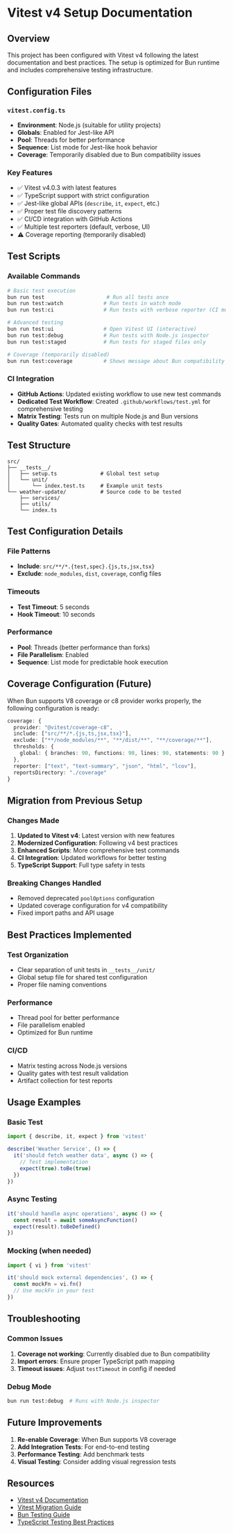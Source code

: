 # Vitest v4 Setup Documentation

## Overview

This project has been configured with Vitest v4 following the latest documentation and best practices. The setup is optimized for Bun runtime and includes comprehensive testing infrastructure.

## Configuration Files

### `vitest.config.ts`

- **Environment**: Node.js (suitable for utility projects)
- **Globals**: Enabled for Jest-like API
- **Pool**: Threads for better performance
- **Sequence**: List mode for Jest-like hook behavior
- **Coverage**: Temporarily disabled due to Bun compatibility issues

### Key Features

- ✅ Vitest v4.0.3 with latest features
- ✅ TypeScript support with strict configuration
- ✅ Jest-like global APIs (`describe`, `it`, `expect`, etc.)
- ✅ Proper test file discovery patterns
- ✅ CI/CD integration with GitHub Actions
- ✅ Multiple test reporters (default, verbose, UI)
- ⚠️ Coverage reporting (temporarily disabled)

## Test Scripts

### Available Commands

```bash
# Basic test execution
bun run test                    # Run all tests once
bun run test:watch             # Run tests in watch mode
bun run test:ci                # Run tests with verbose reporter (CI mode)

# Advanced testing
bun run test:ui                # Open Vitest UI (interactive)
bun run test:debug             # Run tests with Node.js inspector
bun run test:staged            # Run tests for staged files only

# Coverage (temporarily disabled)
bun run test:coverage          # Shows message about Bun compatibility
```

### CI Integration

- **GitHub Actions**: Updated existing workflow to use new test commands
- **Dedicated Test Workflow**: Created `.github/workflows/test.yml` for comprehensive testing
- **Matrix Testing**: Tests run on multiple Node.js and Bun versions
- **Quality Gates**: Automated quality checks with test results

## Test Structure

```
src/
├── __tests__/
│   ├── setup.ts              # Global test setup
│   └── unit/
│       └── index.test.ts     # Example unit tests
└── weather-update/           # Source code to be tested
    ├── services/
    ├── utils/
    └── index.ts
```

## Test Configuration Details

### File Patterns

- **Include**: `src/**/*.{test,spec}.{js,ts,jsx,tsx}`
- **Exclude**: `node_modules`, `dist`, `coverage`, config files

### Timeouts

- **Test Timeout**: 5 seconds
- **Hook Timeout**: 10 seconds

### Performance

- **Pool**: Threads (better performance than forks)
- **File Parallelism**: Enabled
- **Sequence**: List mode for predictable hook execution

## Coverage Configuration (Future)

When Bun supports V8 coverage or c8 provider works properly, the following configuration is ready:

```typescript
coverage: {
  provider: "@vitest/coverage-c8",
  include: ["src/**/*.{js,ts,jsx,tsx}"],
  exclude: ["**/node_modules/**", "**/dist/**", "**/coverage/**"],
  thresholds: {
    global: { branches: 90, functions: 90, lines: 90, statements: 90 }
  },
  reporter: ["text", "text-summary", "json", "html", "lcov"],
  reportsDirectory: "./coverage"
}
```

## Migration from Previous Setup

### Changes Made

1. **Updated to Vitest v4**: Latest version with new features
2. **Modernized Configuration**: Following v4 best practices
3. **Enhanced Scripts**: More comprehensive test commands
4. **CI Integration**: Updated workflows for better testing
5. **TypeScript Support**: Full type safety in tests

### Breaking Changes Handled

- Removed deprecated `poolOptions` configuration
- Updated coverage configuration for v4 compatibility
- Fixed import paths and API usage

## Best Practices Implemented

### Test Organization

- Clear separation of unit tests in `__tests__/unit/`
- Global setup file for shared test configuration
- Proper file naming conventions

### Performance

- Thread pool for better performance
- File parallelism enabled
- Optimized for Bun runtime

### CI/CD

- Matrix testing across Node.js versions
- Quality gates with test result validation
- Artifact collection for test reports

## Usage Examples

### Basic Test

```typescript
import { describe, it, expect } from 'vitest'

describe('Weather Service', () => {
  it('should fetch weather data', async () => {
    // Test implementation
    expect(true).toBe(true)
  })
})
```

### Async Testing

```typescript
it('should handle async operations', async () => {
  const result = await someAsyncFunction()
  expect(result).toBeDefined()
})
```

### Mocking (when needed)

```typescript
import { vi } from 'vitest'

it('should mock external dependencies', () => {
  const mockFn = vi.fn()
  // Use mockFn in your test
})
```

## Troubleshooting

### Common Issues

1. **Coverage not working**: Currently disabled due to Bun compatibility
2. **Import errors**: Ensure proper TypeScript path mapping
3. **Timeout issues**: Adjust `testTimeout` in config if needed

### Debug Mode

```bash
bun run test:debug  # Runs with Node.js inspector
```

## Future Improvements

1. **Re-enable Coverage**: When Bun supports V8 coverage
2. **Add Integration Tests**: For end-to-end testing
3. **Performance Testing**: Add benchmark tests
4. **Visual Testing**: Consider adding visual regression tests

## Resources

- [Vitest v4 Documentation](https://vitest.dev/)
- [Vitest Migration Guide](https://vitest.dev/guide/migration.html)
- [Bun Testing Guide](https://bun.sh/docs/cli/test)
- [TypeScript Testing Best Practices](https://vitest.dev/guide/testing-types.html)
